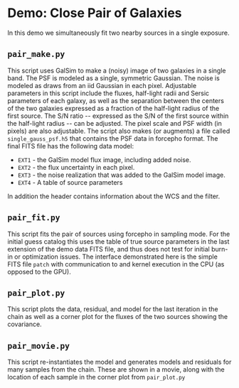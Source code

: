 # Demo: Close Pair of Galaxies

In this demo we simultaneously fit two nearby sources in a single exposure.

## `pair_make.py`

This script uses GalSim to make a (noisy) image of two galaxies in a single
band. The PSF is modeled as a single, symmetric Gaussian. The noise is modeled
as draws from an iid Gaussian in each pixel. Adjustable parameters in this
script include the fluxes, half-light radii and Sersic parameters of each
galaxy, as well as the separation between the centers of the two galaxies
expressed as a fraction of the half-light radius of the first source. The S/N
ratio  -- expressed as the S/N of the first source within the half-light radius
-- can be adjusted. The pixel scale and PSF width (in pixels) are also
adjustable.  The script also makes (or augments) a file called
`single_gauss_psf.h5` that contains the PSF data in forcepho format.  The final
FITS file has the following data model:

* `EXT1` - the GalSim model flux image, including added noise.
* `EXT2` - the flux uncertainty in each pixel.
* `EXT3` - the noise realization that was added to the GalSim model image.
* `EXT4` - A table of source parameters

In addition the header contains information about the WCS and the filter.

## `pair_fit.py`

This script fits the pair of sources using forcepho in sampling mode.  For the
initial guess catalog this uses the table of true source parameters in the last
extension of the demo data FITS file, and thus does not test for initial burn-in
or optimization issues.  The interface demonstrated here is the simple FITS file
`patch` with communication to and kernel execution in the CPU (as opposed to the
GPU).

## `pair_plot.py`

This script plots the data, residual, and model for the last iteration in the
chain as well as a corner plot for the fluxes of the two sources showing the
covariance.

## `pair_movie.py`

This script re-instantiates the model and generates models and residuals for
many samples from the chain.  These are shown in a movie, along with the
location of each sample in the corner plot from `pair_plot.py`
